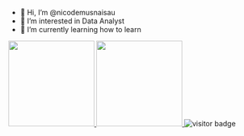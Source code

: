 - 👋 Hi, I’m @nicodemusnaisau
- 👀 I’m interested in Data Analyst
- 🌱 I’m currently learning how to learn

<a href="https://github.com/nicodemusnaisau">
 <img height="170em" src="https://github-readme-stats.anuraghazra1.vercel.app/api?username=nicodemusnaisau&show_icons=true&include_all_commits=true&theme=default" />
  <img height="170em" src="https://github-readme-stats.anuraghazra1.vercel.app/api/top-langs/?username=nicodemusnaisau&layout=compact&theme=default" />
</a>
  <img src="https://visitor-badge.glitch.me/badge?page_id=nicodemusnaisau" alt="visitor badge"/>
<!--
nicodemusnaisau/nicodemusnaisau is a ✨ special ✨ repository because its `README.md` (this file) appears on your GitHub profile.
You can click the Preview link to take a look at your changes.
-->
